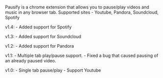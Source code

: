 Pausify is a chrome extension that allows you to pause/play videos and music in any browser tab. Supported sites
    - Youtube, Pandora, Soundcloud, Spotify

v1.4:
    - Added support for Spotify

v1.3:
    - Added support for Soundcloud

v1.2:
    - Added support for Pandora

v1.1:
    - Multiple tab play/pause support.
    - Fixed a bug that caused pausing of an already paused video.

v1.0:
    - Single tab pause/play
    - Support Youtube
